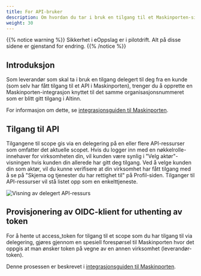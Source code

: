 ```yaml
---
title: For API-bruker
description: Om hvordan du tar i bruk en tilgang til et Maskinporten-sikret API gitt via en Altinn-delegering
weight: 30
---
```


{{% notice warning  %}}
Sikkerhet i eOppslag er i pilotdrift. Alt på disse sidene er gjenstand for endring. 
{{% /notice %}}

## Introduksjon

Som leverandør som skal ta i bruk en tilgang delegert til deg fra en kunde (som selv har fått tilgang til et API i Maskinporten), trenger du å opprette en Maskinporten-integrasjon knyttet til det samme organisasjonsnummeret som er blitt gitt tilgang i Altinn.

For informasjon om dette, se [integrasjonsguiden til Maskinporten](https://difi.github.io/felleslosninger/oidc_guide_maskinporten.html).

## Tilgang til API

Tilgangene til scope gis via en delegering på en eller flere API-ressurser som omfatter det aktuelle scopet. Hvis du logger inn med en nøkkelrolle-innehaver for virksomheten din, vil kunden være synlig i "Velg aktør"-visningen hvis kunden din allerede har gitt deg tilgang. Ved å velge kunden din som aktør, vil du kunne verifisere at din virksomhet har fått tilgang med å se på "Skjema og tjenester du har rettighet til" på Profil-siden. Tilganger til API-ressurser vil stå listet opp som en enkelttjeneste.

![Visning av delegert API-ressurs](/docs/images/guides/eoppslag/delegate-ds-02.png?width=800)

## Provisjonering av OIDC-klient for uthenting av token

For å hente ut access_token for tilgang til et scope som du har tilgang til via delegering, gjøres gjennom en spesiell forespørsel til Maskinporten hvor det oppgis at man ønsker token på vegne av en annen virksomhet (leverandør-token). 

Denne prosessen er beskrevet i [integrasjonsguiden til Maskinporten](https://difi.github.io/felleslosninger/oidc_guide_maskinporten.html).